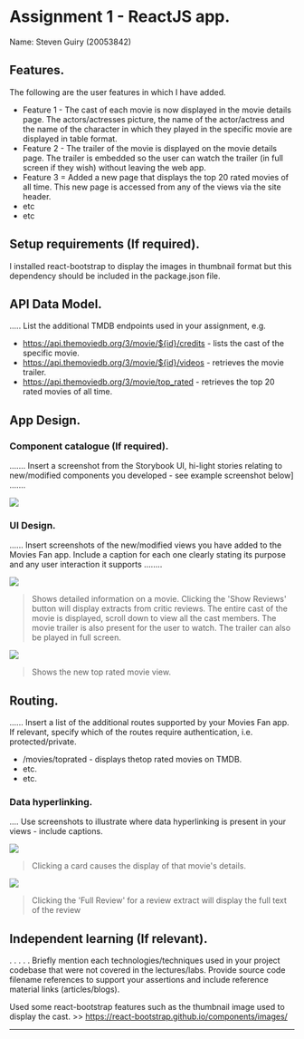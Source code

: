# Assignment 1 - ReactJS app.

Name: Steven Guiry (20053842)

## Features.

The following are the user features in which I have added.
 
 + Feature 1 - The cast of each movie is now displayed in the movie details page. The actors/actresses picture, the name of the actor/actress and the name of the character in which they played in the specific movie are displayed in table format.
 + Feature 2 - The trailer of the movie is displayed on the movie details page. The trailer is embedded so the user can watch the trailer (in full screen if they wish) without leaving the web app. 
 + Feature 3 = Added a new page that displays the top 20 rated movies of all time. This new page is accessed from any of the views via the site header.
 + etc
 + etc

## Setup requirements (If required).

I installed react-bootstrap to display the images in thumbnail format but this dependency should be included in the package.json file.

## API Data Model.

..... List the additional TMDB endpoints used in your assignment, e.g.

+ https://api.themoviedb.org/3/movie/${id}/credits - lists the cast of the specific movie.
+ https://api.themoviedb.org/3/movie/${id}/videos - retrieves the movie trailer.
+ https://api.themoviedb.org/3/movie/top_rated - retrieves the top 20 rated movies of all time. 

## App Design.

### Component catalogue (If required).

....... Insert a screenshot from the Storybook UI, hi-light stories relating to new/modified components you developed - see example screenshot below] .......

![][stories]

### UI Design.

...... Insert screenshots of the new/modified views you have added to the Movies Fan app. Include a caption for each one clearly stating its purpose and any user interaction it supports ........

![][movieDetail]
>Shows detailed information on a movie. Clicking the 'Show Reviews' button will display extracts from critic reviews. The entire cast of the movie is displayed, scroll down to view all the cast members. The movie trailer is also present for the user to watch. The trailer can also be played in full screen.

![][topRated]
>Shows the new top rated movie view.

## Routing.

...... Insert a list of the additional routes supported by your Movies Fan app. If relevant, specify which of the routes require authentication, i.e. protected/private.

+ /movies/toprated - displays thetop rated movies on TMDB.
+ etc.
+ etc.

### Data hyperlinking.

.... Use screenshots to illustrate where data hyperlinking is present in your views - include captions.

![][cardLink]
> Clicking a card causes the display of that movie's details.

![][reviewLink]
>Clicking the 'Full Review' for a review extract will display the full text of the review

## Independent learning (If relevant).

. . . . . Briefly mention each technologies/techniques used in your project codebase that were not covered in the lectures/labs. Provide source code filename references to support your assertions and include reference material links (articles/blogs).

Used some react-bootstrap features such as the thumbnail image used to display the cast. >> https://react-bootstrap.github.io/components/images/

---------------------------------

[model]: ./data.jpg
[movieDetail]: ./public/credits-trailer_view.png
[review]: ./public/review.png
[reviewLink]: ./public/reviewLink.png
[cardLink]: ./public/cardLink.png
[stories]: ./public/storybook.png
[topRated]: ./public/topRatedView.png
